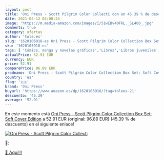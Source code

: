 ```yaml
---
layout: post
title: 'Oni Press - Scott Pilgrim Color Collecti con un 45.39 % de descuento'
date: 2021-04-12 04:08:24
image: 'https://m.media-amazon.com/images/I/51wEBv40FkL._SL400_.jpg'
comments: true
category: ofertas
author: 'tole.es'
slug: '1620105918-es Oni Press - Scott Pilgrim Color Collection Box Set: Soft...'
sku: '1620105918-es'
tags: [ 'Cómics, manga y novelas gráficas','Libros','Libros juveniles','Romántica','oni press', ]
actualPrice: 52.91 EUR
currency: EUR
price: 52.91
comparePrice: 96.89 EUR
prodname: 'Oni Press - Scott Pilgrim Color Collection Box Set: Soft Cover Edition'
country: 'es'
flag: '🇪🇸'
brand: 'Oni Press'
buyurl: 'https://www.amazon.es/dp/1620105918/?tag=tolees-21'
descuento: '45.39'
average: '52.91'
---
```


En este momento está [Oni Press - Scott Pilgrim Color Collection Box Set: Soft Cover Edition](https://www.amazon.es/dp/1620105918/?tag=tolees-21) a 52.91 EUR (original: 96.89 EUR) (45.39 %  de descuento) en el siguiente enlace!

[![Oni Press - Scott Pilgrim Color Collecti](https://m.media-amazon.com/images/I/51wEBv40FkL._SL400_.jpg)](https://www.amazon.es/dp/1620105918/?tag=tolees-21)

🔎:


[🛒 Aquí!!!](https://www.amazon.es/dp/1620105918/?tag=tolees-21)
